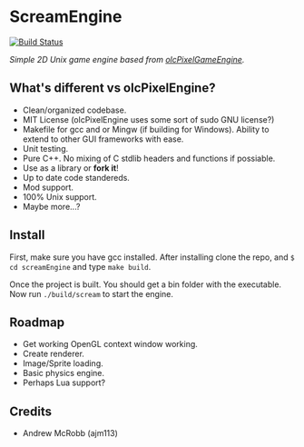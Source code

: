 # ScreamEngine

[![Build Status](https://travis-ci.com/ajm113/ScreamEngine.svg?branch=master)](https://travis-ci.com/ajm113/screamEngine)

*Simple 2D Unix game engine based from [olcPixelGameEngine](https://github.com/OneLoneCoder/olcPixelGameEngine).*

## What's different vs olcPixelEngine?

- Clean/organized codebase.
- MIT License (olcPixelEngine uses some sort of sudo GNU license?)
- Makefile for gcc and or Mingw (if building for Windows).
  Ability to extend to other GUI frameworks with ease.
- Unit testing.
- Pure C++. No mixing of C stdlib headers and functions if possiable.
- Use as a library or **fork it**!
- Up to date code standereds.
- Mod support.
- 100% Unix support.
- Maybe more...?

## Install

First, make sure you have gcc installed. After installing clone the repo, and `$ cd screamEngine` and type `make build`.

Once the project is built. You should get a bin folder with the executable. Now run `./build/scream` to start the engine.

## Roadmap

- Get working OpenGL context window working.
- Create renderer.
- Image/Sprite loading.
- Basic physics engine.
- Perhaps Lua support?

## Credits

- Andrew McRobb (ajm113)

